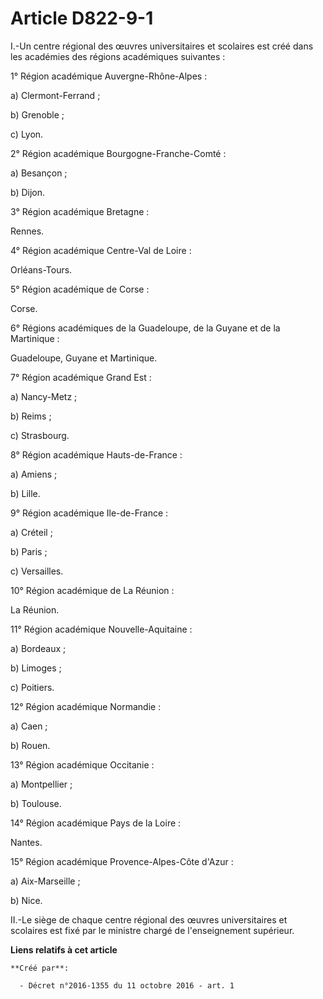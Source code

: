 # Article D822-9-1

I.-Un centre régional des œuvres universitaires et scolaires est créé dans les académies des régions académiques suivantes : 

1° Région académique Auvergne-Rhône-Alpes : 

a) Clermont-Ferrand ; 

b) Grenoble ; 

c) Lyon. 

2° Région académique Bourgogne-Franche-Comté : 

a) Besançon ; 

b) Dijon. 

3° Région académique Bretagne : 

Rennes. 

4° Région académique Centre-Val de Loire : 

Orléans-Tours. 

5° Région académique de Corse : 

Corse. 

6° Régions académiques de la Guadeloupe, de la Guyane et de la Martinique : 

Guadeloupe, Guyane et Martinique. 

7° Région académique Grand Est : 

a) Nancy-Metz ; 

b) Reims ; 

c) Strasbourg. 

8° Région académique Hauts-de-France : 

a) Amiens ; 

b) Lille. 

9° Région académique Ile-de-France : 

a) Créteil ; 

b) Paris ; 

c) Versailles. 

10° Région académique de La Réunion : 

La Réunion. 

11° Région académique Nouvelle-Aquitaine : 

a) Bordeaux ; 

b) Limoges ; 

c) Poitiers. 

12° Région académique Normandie : 

a) Caen ; 

b) Rouen. 

13° Région académique Occitanie : 

a) Montpellier ; 

b) Toulouse. 

14° Région académique Pays de la Loire : 

Nantes. 

15° Région académique Provence-Alpes-Côte d'Azur : 

a) Aix-Marseille ; 

b) Nice. 

II.-Le siège de chaque centre régional des œuvres universitaires et scolaires est fixé par le ministre chargé de
l'enseignement supérieur.

**Liens relatifs à cet article**

	**Créé par**:

	  - Décret n°2016-1355 du 11 octobre 2016 - art. 1
